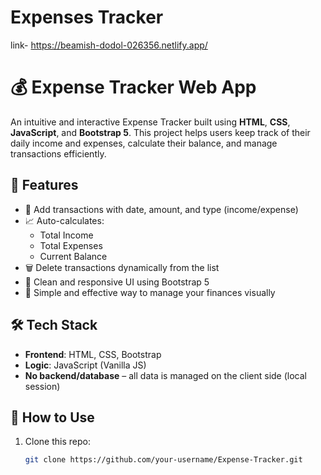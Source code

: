 # Expenses Tracker
link- https://beamish-dodol-026356.netlify.app/
# 💰 Expense Tracker Web App

An intuitive and interactive Expense Tracker built using **HTML**, **CSS**, **JavaScript**, and **Bootstrap 5**. This project helps users keep track of their daily income and expenses, calculate their balance, and manage transactions efficiently.
## 🚀 Features
- 📅 Add transactions with date, amount, and type (income/expense)
- 📈 Auto-calculates:
  - Total Income
  - Total Expenses
  - Current Balance
- 🗑️ Delete transactions dynamically from the list
- 🎨 Clean and responsive UI using Bootstrap 5
- 💼 Simple and effective way to manage your finances visually
## 🛠️ Tech Stack
- **Frontend**: HTML, CSS, Bootstrap
- **Logic**: JavaScript (Vanilla JS)
- **No backend/database** – all data is managed on the client side (local session)
## 🎯 How to Use

1. Clone this repo:
   ```bash
   git clone https://github.com/your-username/Expense-Tracker.git


